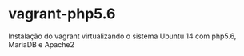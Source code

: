 # vagrant-php5.6
Instalação do vagrant virtualizando o sistema Ubuntu 14 com php5.6, MariaDB e Apache2

